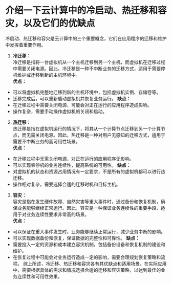 # 介绍一下云计算中的冷启动、热迁移和容灾，以及它们的优缺点
冷启动、热迁移和容灾是云计算中的三个重要概念，它们在应用程序的迁移和维护中发挥着重要作用。
1. **冷迁移：**  
冷迁移是指将一台虚拟机从一个主机迁移到另一个主机，而虚拟机在迁移过程中需要关闭电源。因此，冷迁移是一种不中断业务的迁移方式，适用于需要停机维护或迁移到新的主机环境中。  
**优点：**
+ 可以将虚拟机完整地迁移到新的主机环境中，包括虚拟机实例、存储卷等。
+ 迁移完成后，可以重新启动虚拟机并恢复业务运行。
**缺点：**
+ 在迁移过程中需要关闭电源，可能会对正在运行的应用程序造成影响。
+ 操作复杂，需要手动操作虚拟机的关闭和启动。
2. **热迁移：**  
热迁移是指在虚拟机运行的情况下，将其从一个计算节点迁移到另一个计算节点，而无需关闭电源。因此，热迁移是一种对用户无感知的迁移方式，适用于需要不中断业务的高可用性场景。  
**优点：**
+ 在迁移过程中无需关闭电源，对正在运行的应用程序无影响。
+ 可以实现零停机的业务连续性，提高系统的可用性。
**缺点：**
+ 对虚拟机的状态和资源占用情况有一定要求，不是所有的虚拟机都可以进行热迁移。
+ 操作相对复杂，需要选择合适的迁移时机和目标主机。
3. **容灾：**  
容灾是指在发生硬件故障、自然灾害等重大事件时，通过备份和恢复机制，确保业务能够继续正常运行。因此，容灾是一种保证业务连续性的重要手段，适用于对业务连续性要求非常高的场景。  
**优点：**
+ 可以保证在重大事件发生时，业务能够继续正常运行，减少业务中断的影响。
+ 可以实现数据备份和恢复，保证数据的完整性和可靠性。
**缺点：**
+ 需要投入一定的资源和成本建立容灾机制，包括备份设备和恢复机制的建设和维护。
+ 在恢复过程中可能会对业务运行造成一定的影响，需要合理规划恢复策略和流程。
综上所述，冷迁移、热迁移和容灾各有其优缺点和适用场景。在实际应用中，需要根据具体的需求和情况选择合适的迁移和容灾策略，以达到最佳的业务连续性和可用性效果。

